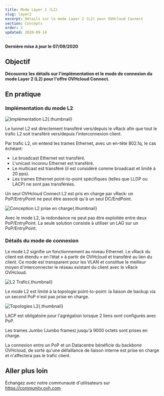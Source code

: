 ```yaml
---
title: Mode Layer 2 (L2)
slug: layer2
excerpt: Détails sur le mode Layer 2 (L2) pour OVHcloud Connect
section: Concepts
order: 2
updated: 2020-09-14
---
```

**Dernière mise à jour le 07/09/2020**

## Objectif

**Découvrez les détails sur l'implémentation et le mode de connexion du mode Layer 2 (L2) pour l'offre OVHcloud Connect.**

## En pratique

### Implémentation du mode L2

![Implémentation L2](images/occ-l2-implementation.png){.thumbnail}

Le tunnel L2 est directement transféré vers/depuis le vRack afin que tout le trafic L2 soit transféré vers/depuis l'interconnexion client.

Par trafic L2, on entend les trames Ethernet, avec un en-tête 802.1q, le cas échéant:

* Le broadcast Ethernet est transféré.
* L'unicast inconnu Ethernet est transféré.
* Le multicast est transféré (il est considéré comme broadcast et limité à 20 pps).
* Les trames Ethernet point-to-point spécifiques (telles que LLDP ou LACP) ne sont pas transférées.

Un seul OVHcloud Connect L2 est pris en charge par vRack: un PoP/EntryPoint ne peut être associé qu'à un seul DC/EndPoint.

![Conception L2 prise en charge](images/occ-l2-supported-unsupported.png){.thumbnail}

Avec le mode L2, la redondance ne peut pas être exploitée entre deux PoP/EntryPoint. La seule solution consiste à utiliser un LAG sur un PoP/EntryPoint.

### Détails du mode de connexion

Le mode L2 signifie un fonctionnement au niveau Ethernet. Le vRack du client est étendu « en l’état » à partir de OVHcloud et transféré au lien du client. Ce mode est transparent pour les VLAN et constitue le meilleur moyen d'interconnecter le réseau existant du client avec le vRack OVHcloud.

![L2 Trafic](images/occ-l2-trafic.png){.thumbnail}

Le mode L2 est limité à la topologie point-to-point: la liaison de backup via un second PoP n'est pas prise en charge.

![Topologies L2](images/occ-l2-topologies.png){.thumbnail}

LACP est obligatoire pour l'agrégation lorsque 2 liens sont configurés avec PoP.

Les trames Jumbo (Jumbo frames) jusqu'à 9000 octets sont prises en charge.

La connexion entre un PoP et un Datacentre bénéficie du backbone OVHcloud, de sorte qu'une défaillance de liaison interne est prise en charge et n'affectera pas le trafic client.

## Aller plus loin

Échangez avec notre communauté d'utilisateurs sur <https://community.ovh.com>
